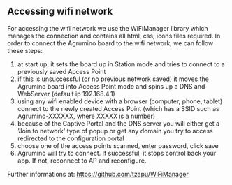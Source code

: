 ## Accessing wifi network

For accessing the wifi network we use the WiFiManager library which manages the connection and contains all html, css, icons files required.
In order to connect the Agrumino board to the wifi network, we can follow these steps:
1. at start up, it sets the board up in Station mode and tries to connect to a previously saved Access Point
2. if this is unsuccessful (or no previous network saved) it moves the Agrumino board into Access Point mode and spins up a DNS and WebServer (default ip 192.168.4.1)
3. using any wifi enabled device with a browser (computer, phone, tablet) connect to the newly created Access Point (which has a SSID such as Agrumino-XXXXXX, where XXXXX is a number)
4. because of the Captive Portal and the DNS server you will either get a 'Join to network' type of popup or get any domain you try to access redirected to the configuration portal
5. choose one of the access points scanned, enter password, click save
6. Agrumino will try to connect. If successful, it stops control back your app. If not, reconnect to AP and reconfigure.

Further informations at: https://github.com/tzapu/WiFiManager


















